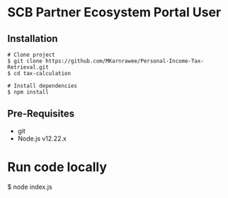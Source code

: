 # SCB Partner Ecosystem Portal User

## Installation
```shell
# Clone project
$ git clone https://github.com/MKarnrawee/Personal-Income-Tax-Retrieval.git
$ cd tax-calculation

# Install dependencies
$ npm install
```

## Pre-Requisites
* git
* Node.js v12.22.x

# Run code locally
$ node index.js
```
